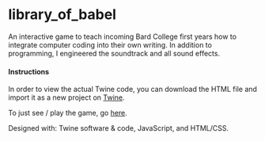 # library_of_babel

An interactive game to teach incoming Bard College first years how to integrate computer coding into their own writing. In addition to programming, I engineered the soundtrack and all sound effects. 

#### Instructions

In order to view the actual Twine code, you can download the HTML file and import it as a new project on [Twine](https://twinery.org/2/).

To just see / play the game, go [here](https://code.languageandthinking.bard.edu/Babel2.html).

Designed with: Twine software & code, JavaScript, and HTML/CSS.
